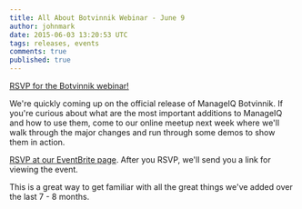 ```yaml
---
title: All About Botvinnik Webinar - June 9
author: johnmark
date: 2015-06-03 13:20:53 UTC
tags: releases, events
comments: true
published: true
---
```


[RSVP for the Botvinnik webinar!](https://manageiq-release.eventbrite.com/)

We're quickly coming up on the official release of ManageIQ Botvinnik. If you're curious about what are the most important additions to ManageIQ and how to use them, come to our online meetup next week where we'll walk through the major changes and run through some demos to show them in action.

[RSVP at our EventBrite page](https://manageiq-release.eventbrite.com/). After you RSVP, we'll send you a link for viewing the event. 

This is a great way to get familiar with all the great things we've added over the last 7 - 8 months.
